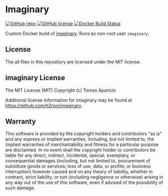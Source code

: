 # Imaginary

[![GitHub repo](https://img.shields.io/badge/github-repo-blue.svg)](https://github.com/meltwater/docker-imaginary)
[![GitHub license](https://img.shields.io/github/license/meltwater/docker-imaginary.svg)](./LICENSE.txt)
[![Docker Build Status](https://img.shields.io/docker/build/meltwater/imaginary.svg)](https://hub.docker.com/r/meltwater/imaginary/)

Custom Docker build of [imaginary].
Runs as non-root user `imaginary`.

[imaginary]: https://github.com/h2non/imaginary

## License

The all files in this repository are licensed under the MIT license.

## imaginary License

The MIT License (MIT)
Copyright (c) Tomas Aparicio

Additional license information for imaginary may be found at
https://github.com/h2non/imaginary.

## Warranty

This software is provided by the copyright holders and contributors "as is" and
any express or implied warranties, including, but not limited to, the implied
warranties of merchantability and fitness for a particular purpose are
disclaimed. In no event shall the copyright holder or contributors be liable for
any direct, indirect, incidental, special, exemplary, or consequential damages
(including, but not limited to, procurement of substitute goods or services;
loss of use, data, or profits; or business interruption) however caused and on
any theory of liability, whether in contract, strict liability, or tort
(including negligence or otherwise) arising in any way out of the use of this
software, even if advised of the possibility of such damage.
